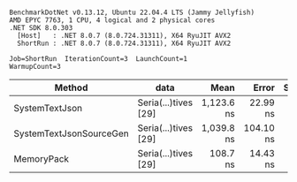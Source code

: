 ```

BenchmarkDotNet v0.13.12, Ubuntu 22.04.4 LTS (Jammy Jellyfish)
AMD EPYC 7763, 1 CPU, 4 logical and 2 physical cores
.NET SDK 8.0.303
  [Host]   : .NET 8.0.7 (8.0.724.31311), X64 RyuJIT AVX2
  ShortRun : .NET 8.0.7 (8.0.724.31311), X64 RyuJIT AVX2

Job=ShortRun  IterationCount=3  LaunchCount=1  
WarmupCount=3  

```
| Method                  | data                 | Mean       | Error     | StdDev  | Min        | Max        | Gen0   | Allocated |
|------------------------ |--------------------- |-----------:|----------:|--------:|-----------:|-----------:|-------:|----------:|
| SystemTextJson          | Seria(...)tives [29] | 1,123.6 ns |  22.99 ns | 1.26 ns | 1,122.7 ns | 1,125.0 ns | 0.0038 |     464 B |
| SystemTextJsonSourceGen | Seria(...)tives [29] | 1,039.8 ns | 104.10 ns | 5.71 ns | 1,033.8 ns | 1,045.1 ns | 0.0057 |     568 B |
| MemoryPack              | Seria(...)tives [29] |   108.7 ns |  14.43 ns | 0.79 ns |   107.8 ns |   109.3 ns | 0.0014 |     120 B |
